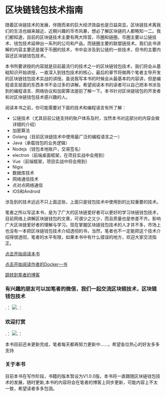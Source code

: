 # 区块链钱包技术指南

随着区块链技术的发展，伴随而来的巨大经济效益也是日益突显，区块链技术离我们的生活也越来越近，近期兴趣的币市风暴，想必了解区块链的人都略知一二。我们都知道，目前的区块链技术主要有两大阵营，币圈和链圈，币圈主要以公链技术、钱包技术延伸出一系列的公司和产品，而链圈主要的联盟链技术。我们此书讲解的内容主要还是属于币圈的技术，书中会涉及到公链的一些技术，但书的主要内容还区块链钱包技术。


本书所要讲授的内容就是目前最流行的技术之一的区块链钱包技术，我们将会从基础知识开始讲授，一直深入到钱包技术的核心，最后的章节将做两个笔者主导开发的区块链钱包技术实战的讲授。虽说我写本书的时候会从最基本的内容讲，但是编程语言层面的东西本书不会过多的讲解。希望阅读本书的读者可以自己把本书涉及到的编程语言、网络协议和加密算法提前了解一下。本书针对区块链钱包的开发者和对区块链钱包技术感兴趣的人。


阅读本书之前，你可能需要对下面的技术和编程语言有所了解：

* 公链技术（尤其目前公链支持的账户体系及时，当然本书对这部分的内容会做详细的介绍）
* 加密算法
* Golang（目前区块链技术中使用最广泛的编程语言之一）
* Java（承载钱包的业务逻辑）
* Nodejs（钱包本地账户，交易签名）
* electron（前端桌面框架，在项目实战中会用到）
* Vue（前端框架，项目实战中将会用到）
* Nigix
* 数据库技术
* 网络通信技术
* 点对点网络通信
* IOS和Android

涉及到的技术远远不只上面这些，上面只是钱包技术中使用到的比较重要的技术。


笔者之所以写这本书，是为了广大的区块链爱好者可以更好的学习块链钱包技术，目前网络上讲解区块链钱包的文章，可谓少之又少，而且质量也是参差不齐。影响广大区块链爱好者的理解与学习。现在掌握区块链钱包技术的人才并不多，市场上也没有一本把区块链钱包技术介绍透彻的书，当然，笔者也不一定能把这个技术介绍得很透彻，笔者的水平有限，如果本书中有什么错误的地方，欢迎大家交流指正。


[点击开始阅读本书](https://github.com/guoshijiang/blockchain-wallet/blob/master/chapter/readme.md)

[点击开始阅读作者的Docker一书](https://github.com/guoshijiang/docker-virtual-technology)

[跳转到笔者的博客](https://blog.csdn.net/jiang_xinxing)

### 有兴趣的朋友可以加笔者的微信，我们一起交流区块链技术，区块链钱包技术

.： 
    ![.： 
](https://github.com/guoshijiang/blockchain-wallet/blob/master/img/weixin.png)


### 欢迎打赏

.： 
    ![.： 
](https://github.com/guoshijiang/blockchain-wallet/blob/master/img/shang.png)

本书目前还未更新完成，笔者每天都再努力更新中......，希望各位热心的好友多多支持

### 关于本书

目前本书在写作阶段，书籍的版本暂设为V1.0.0版，本书将一直跟随区块链钱包技术的发展，随时更新,本书的内容将会在笔者的博客上同步更新，可能内容上不太一致，希望读者多多包涵。
